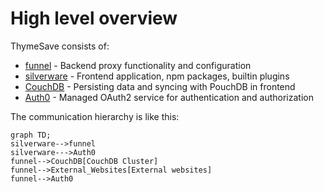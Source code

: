 # High level overview

ThymeSave consists of:

- [funnel](./funnel.md) - Backend proxy functionality and configuration
- [silverware](./silverware.md) - Frontend application, npm packages, builtin plugins
- [CouchDB](./couchdb.md) - Persisting data and syncing with PouchDB in frontend
- [Auth0](./auth0.md) - Managed OAuth2 service for authentication and authorization

The communication hierarchy is like this:

``` mermaid
graph TD;
silverware-->funnel
silverware--->Auth0
funnel-->CouchDB[CouchDB Cluster]
funnel-->External_Websites[External websites]
funnel-->Auth0
```
